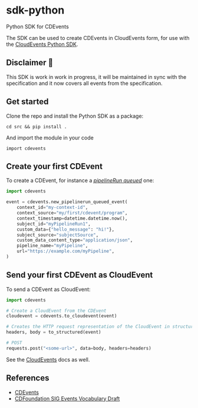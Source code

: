 # sdk-python

Python SDK for CDEvents

The SDK can be used to create CDEvents in CloudEvents form, for use with the
  [CloudEvents Python SDK](https://github.com/cloudevents/sdk-python).

## Disclaimer 🚧

This SDK is work in work in progress, it will be maintained in sync with the
specification and it now covers all events from the specification.

## Get started

Clone the repo and install the Python SDK as a package:

```golang
cd src && pip install .
```

And import the module in your code

```golang
import cdevents
```

## Create your first CDEvent

To create a CDEvent, for instance a [*pipelineRun queued*](https://cdevents.dev/docs/core/#pipelinerun-queued) one:

```python
import cdevents

event = cdevents.new_pipelinerun_queued_event(
    context_id="my-context-id",
    context_source="my/first/cdevent/program",
    context_timestamp=datetime.datetime.now(),
    subject_id="myPipelineRun1",
    custom_data={"hello_message": "hi!"},
    subject_source="subjectSource",
    custom_data_content_type="application/json",
    pipeline_name="myPipeline",
    url="https://example.com/myPipeline",
)
```

## Send your first CDEvent as CloudEvent

To send a CDEvent as CloudEvent:

```python
import cdevents

# Create a CloudEvent from the CDEvent
cloudevent = cdevents.to_cloudevent(event)

# Creates the HTTP request representation of the CloudEvent in structured content mode
headers, body = to_structured(event)

# POST
requests.post("<some-url>", data=body, headers=headers)

```

See the [CloudEvents](https://github.com/cloudevents/sdk-python) docs as well.

## References

- [CDEvents](https://cdevents.dev)
- [CDFoundation SIG Events Vocabulary Draft](https://github.com/cdfoundation/sig-events/tree/main/vocabulary-draft)
